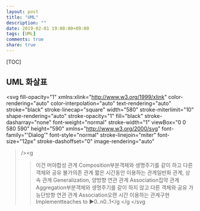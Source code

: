 ```yaml
---
layout: post
title: "UML"
description: ""
date: 2019-02-01 19:00:00+09:00
tags: [UML]
comments: true
share: true
---
```


[TOC]



## UML 화살표



<svg fill-opacity="1" xmlns:xlink="http://www.w3.org/1999/xlink" color-rendering="auto" color-interpolation="auto" text-rendering="auto" stroke="black" stroke-linecap="square" width="580" stroke-miterlimit="10" shape-rendering="auto" stroke-opacity="1" fill="black" stroke-dasharray="none" font-weight="normal" stroke-width="1" viewBox="0 0 580 590" height="590" xmlns="http://www.w3.org/2000/svg" font-family="'Dialog'" font-style="normal" stroke-linejoin="miter" font-size="12px" stroke-dashoffset="0" image-rendering="auto"
><!--Generated by the Batik Graphics2D SVG Generator--><defs id="genericDefs"
  /><g
  ><defs id="defs1"
    ><clipPath clipPathUnits="userSpaceOnUse" id="clipPath1"
      ><path d="M0 0 L2147483647 0 L2147483647 2147483647 L0 2147483647 L0 0 Z"
      /></clipPath
      ><clipPath clipPathUnits="userSpaceOnUse" id="clipPath2"
      ><path d="M0 0 L0 60 L340 60 L340 0 Z"
      /></clipPath
      ><clipPath clipPathUnits="userSpaceOnUse" id="clipPath3"
      ><path d="M0 0 L0 50 L210 50 L210 0 Z"
      /></clipPath
      ><clipPath clipPathUnits="userSpaceOnUse" id="clipPath4"
      ><path d="M0 0 L0 30 L210 30 L210 0 Z"
      /></clipPath
      ><clipPath clipPathUnits="userSpaceOnUse" id="clipPath5"
      ><path d="M0 0 L0 30 L190 30 L190 0 Z"
      /></clipPath
      ><clipPath clipPathUnits="userSpaceOnUse" id="clipPath6"
      ><path d="M0 0 L0 40 L190 40 L190 0 Z"
      /></clipPath
      ><clipPath clipPathUnits="userSpaceOnUse" id="clipPath7"
      ><path d="M0 0 L0 50 L190 50 L190 0 Z"
      /></clipPath
    ></defs
    ><g font-family="sans-serif" font-size="14px" transform="translate(220,510)"
    ><text x="5" xml:space="preserve" y="17.9688" clip-path="url(#clipPath2)" stroke="none"
      >이건 머야</text
      ><path fill="none" d="M1 23.9688 L339 23.9688" clip-path="url(#clipPath2)"
    /></g
    ><g font-family="sans-serif" font-size="14px" transform="translate(220,430)"
    ><text x="5" xml:space="preserve" y="17.9688" clip-path="url(#clipPath2)" stroke="none"
      >합성 관계 Composition</text
      ><path fill="none" d="M1 23.9688 L339 23.9688" clip-path="url(#clipPath2)"
      /><text x="5" xml:space="preserve" y="38.9375" clip-path="url(#clipPath2)" stroke="none"
      >부분객체와 생명주기를 같이 하고 다른 객체와 공유 불가</text
    ></g
    ><g font-family="sans-serif" font-size="14px" transform="translate(210,280)"
    ><text x="5" xml:space="preserve" y="17.9688" clip-path="url(#clipPath3)" stroke="none"
      >의존 관계 </text
      ><path fill="none" d="M1 23.9688 L209 23.9688" clip-path="url(#clipPath3)"
      /><text x="5" xml:space="preserve" y="38.9375" clip-path="url(#clipPath3)" stroke="none"
      >짧은 시간동안 이용하는 관계</text
    ></g
    ><g font-family="sans-serif" font-size="14px" transform="translate(210,160)"
    ><text x="5" xml:space="preserve" y="17.9688" clip-path="url(#clipPath4)" stroke="none"
      >일반화 관계, 상속 관계 Generalization, </text
    ></g
    ><g font-family="sans-serif" font-size="14px" transform="translate(210,90)"
    ><text x="5" xml:space="preserve" y="17.9688" clip-path="url(#clipPath4)" stroke="none"
      >양방향 연관 관계 Association</text
    ></g
    ><g font-family="sans-serif" font-size="14px" transform="translate(220,350)"
    ><text x="5" xml:space="preserve" y="17.9688" clip-path="url(#clipPath2)" stroke="none"
      >집약 관계 Aggregation</text
      ><path fill="none" d="M1 23.9688 L339 23.9688" clip-path="url(#clipPath2)"
      /><text x="5" xml:space="preserve" y="38.9375" clip-path="url(#clipPath2)" stroke="none"
      >부분객체와 생명주기를 같이 하지 않고 다른 객체와 공유 가능</text
    ></g
    ><g font-family="sans-serif" font-size="14px" transform="translate(200,20)"
    ><text x="5" xml:space="preserve" y="17.9688" clip-path="url(#clipPath3)" stroke="none"
      >단방향 연관 관계 Association</text
      ><path fill="none" d="M1 23.9688 L209 23.9688" clip-path="url(#clipPath3)"
      /><text x="5" xml:space="preserve" y="38.9375" clip-path="url(#clipPath3)" stroke="none"
      >오랜 시간 이용하는 관계</text
    ></g
    ><g font-family="sans-serif" font-size="14px" transform="translate(210,220)"
    ><text x="5" xml:space="preserve" y="17.9688" clip-path="url(#clipPath4)" stroke="none"
      >구현 Implement</text
    ></g
    ><g transform="translate(40,440)"
    ><path fill="none" d="M11.5 10.5 L170.5 10.5" clip-path="url(#clipPath5)"
      /><path d="M22.2583 17 L11 10.5 L22.2583 4 L33.0167 10.5 Z" clip-path="url(#clipPath5)" stroke="none"
      /><path fill="none" d="M22.2583 17 L11 10.5 L22.2583 4 L33.0167 10.5 Z" clip-path="url(#clipPath5)"
    /></g
    ><g transform="translate(40,360)"
    ><path fill="none" d="M11.5 10.5 L170.5 10.5" clip-path="url(#clipPath5)"
      /><path fill="white" d="M22.2583 17 L11 10.5 L22.2583 4 L33.0167 10.5 Z" clip-path="url(#clipPath5)" stroke="none"
      /><path fill="none" d="M22.2583 17 L11 10.5 L22.2583 4 L33.0167 10.5 Z" clip-path="url(#clipPath5)"
    /></g
    ><g transform="translate(40,510)"
    ><path fill="none" d="M11.5 20.5 L170.5 20.5" clip-path="url(#clipPath6)"
      /><path d="M22.2583 27 L11 20.5 L22.2583 14 Z" clip-path="url(#clipPath6)" stroke="none"
      /><path fill="none" d="M22.2583 27 L11 20.5 L22.2583 14 Z" clip-path="url(#clipPath6)"
    /></g
    ><g transform="translate(30,80)"
    ><path fill="none" d="M10.5 20.5 L170.5 20.5" clip-path="url(#clipPath7)"
      /><text x="50.5054" font-size="14px" y="16" clip-path="url(#clipPath7)" font-family="sans-serif" stroke="none" xml:space="preserve"
      >teaches to ►</text
      ><text x="29" font-size="14px" y="33.9688" clip-path="url(#clipPath7)" font-family="sans-serif" stroke="none" xml:space="preserve"
      >0..n</text
      ><text x="126.6484" font-size="14px" y="33.9688" clip-path="url(#clipPath7)" font-family="sans-serif" stroke="none" xml:space="preserve"
      >0..1</text
    ></g
    ><g stroke-dasharray="1,2" stroke-miterlimit="5" transform="translate(30,290)" stroke-linecap="butt"
    ><path fill="none" d="M11.5 10.5 L170.5 10.5" clip-path="url(#clipPath5)"
      /><path fill="none" stroke-miterlimit="10" stroke-dasharray="none" d="M22.2583 17 L11 10.5 L22.2583 4" clip-path="url(#clipPath5)" stroke-linecap="square"
    /></g
    ><g transform="translate(20,30)"
    ><path fill="none" d="M11.5 10.5 L170.5 10.5" clip-path="url(#clipPath5)"
      /><path fill="none" d="M22.2583 17 L11 10.5 L22.2583 4" clip-path="url(#clipPath5)"
    /></g
    ><g stroke-dasharray="8,5" stroke-miterlimit="5" transform="translate(30,220)" stroke-linecap="butt"
    ><path fill="none" d="M11.5 10.5 L170.5 10.5" clip-path="url(#clipPath5)"
      /><path fill="white" d="M22.2583 17 L11 10.5 L22.2583 4 Z" clip-path="url(#clipPath5)" stroke="none"
      /><path fill="none" stroke-miterlimit="10" stroke-dasharray="none" d="M22.2583 17 L11 10.5 L22.2583 4 Z" clip-path="url(#clipPath5)" stroke-linecap="square"
    /></g
    ><g transform="translate(30,160)"
    ><path fill="none" d="M11.5 10.5 L170.5 10.5" clip-path="url(#clipPath5)"
      /><path fill="white" d="M22.2583 17 L11 10.5 L22.2583 4 Z" clip-path="url(#clipPath5)" stroke="none"
      /><path fill="none" d="M22.2583 17 L11 10.5 L22.2583 4 Z" clip-path="url(#clipPath5)"
    /></g
  ></g
></svg
>


